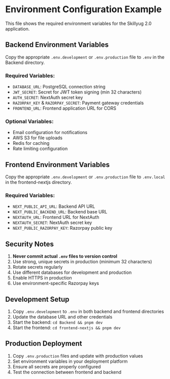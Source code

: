 # Environment Configuration Example

This file shows the required environment variables for the Skillyug 2.0 application.

## Backend Environment Variables

Copy the appropriate `.env.development` or `.env.production` file to `.env` in the Backend directory.

### Required Variables:
- `DATABASE_URL`: PostgreSQL connection string
- `JWT_SECRET`: Secret for JWT token signing (min 32 characters)
- `AUTH_SECRET`: NextAuth secret key
- `RAZORPAY_KEY` & `RAZORPAY_SECRET`: Payment gateway credentials
- `FRONTEND_URL`: Frontend application URL for CORS

### Optional Variables:
- Email configuration for notifications
- AWS S3 for file uploads
- Redis for caching
- Rate limiting configuration

## Frontend Environment Variables

Copy the appropriate `.env.development` or `.env.production` file to `.env.local` in the frontend-nextjs directory.

### Required Variables:
- `NEXT_PUBLIC_API_URL`: Backend API URL
- `NEXT_PUBLIC_BACKEND_URL`: Backend base URL
- `NEXTAUTH_URL`: Frontend URL for NextAuth
- `NEXTAUTH_SECRET`: NextAuth secret key
- `NEXT_PUBLIC_RAZORPAY_KEY`: Razorpay public key

## Security Notes

1. **Never commit actual `.env` files to version control**
2. Use strong, unique secrets in production (minimum 32 characters)
3. Rotate secrets regularly
4. Use different databases for development and production
5. Enable HTTPS in production
6. Use environment-specific Razorpay keys

## Development Setup

1. Copy `.env.development` to `.env` in both backend and frontend directories
2. Update the database URL and other credentials
3. Start the backend: `cd Backend && pnpm dev`
4. Start the frontend: `cd frontend-nextjs && pnpm dev`

## Production Deployment

1. Copy `.env.production` files and update with production values
2. Set environment variables in your deployment platform
3. Ensure all secrets are properly configured
4. Test the connection between frontend and backend
